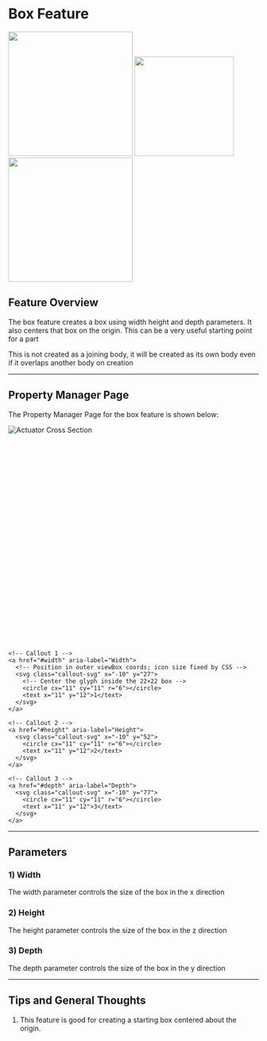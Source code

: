 # Box Feature

<p align="left">
  <img src="https://tamu-edu.github.io/rad_lab_rad_cad_documentation/demo-images/box3.png" width="250">
  <img src="https://tamu-edu.github.io/rad_lab_rad_cad_documentation/demo-images/box1.png" width="200">
  <img src="https://tamu-edu.github.io/rad_lab_rad_cad_documentation/demo-images/box2.png" width="250">
</p>

## Feature Overview

The box feature creates a box using width height and depth parameters. It also centers that box on the origin. This can be a very useful starting point for a part

This is not created as a joining body, it will be created as its own body even if it overlaps another body on creation

---

## Property Manager Page

The Property Manager Page for the box feature is shown below:

<div class="image-annot"
     style="--callout-stroke: 2px;           /* outline thickness */
            --callout-size: 22px;            /* icon box size */
            --callout-font-size: 10px;       /* number size */
            --callout-stroke-color: red;     /* default circle color */
            --callout-text-color: red;       /* default number color */
            --callout-stroke-hover: blue;    /* hover circle color */
            --callout-text-hover: blue;">    <!-- hover number color -->
  <img src="https://tamu-edu.github.io/rad_lab_rad_cad_documentation/images/box-pmp.png" alt="Actuator Cross Section">

  <!-- Outer overlay: scalable and centered -->
  <svg viewBox="0 0 120 100" preserveAspectRatio="xMidYMid meet" aria-hidden="true">

    <!-- Callout 1 -->
    <a href="#width" aria-label="Width">
      <!-- Position in outer viewBox coords; icon size fixed by CSS -->
      <svg class="callout-svg" x="-10" y="27">
        <!-- Center the glyph inside the 22×22 box -->
        <circle cx="11" cy="11" r="6"></circle>
        <text x="11" y="12">1</text>
      </svg>
    </a>

    <!-- Callout 2 -->
    <a href="#height" aria-label="Height">
      <svg class="callout-svg" x="-10" y="52">
        <circle cx="11" cy="11" r="6"></circle>
        <text x="11" y="12">2</text>
      </svg>
    </a>

    <!-- Callout 3 -->
    <a href="#depth" aria-label="Depth">
      <svg class="callout-svg" x="-10" y="77">
        <circle cx="11" cy="11" r="6"></circle>
        <text x="11" y="12">3</text>
      </svg>
    </a>

  </svg>
</div>

---

## Parameters

### <a id="width"></a>1) Width
The width parameter controls the size of the box in the x direction

### <a id="height"></a>2) Height
The height parameter controls the size of the box in the z direction

### <a id="depth"></a>3) Depth
The depth parameter controls the size of the box in the y direction

---

## Tips and General Thoughts

1. This feature is good for creating a starting box centered about the origin.

